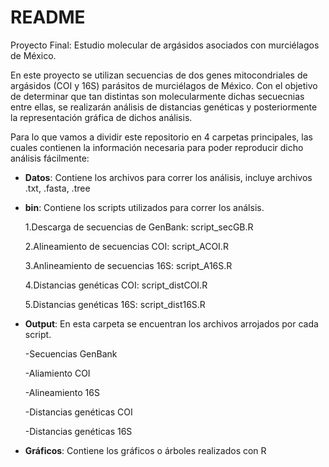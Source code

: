 # README

Proyecto Final: Estudio molecular de argásidos asociados con murciélagos de México.

En este proyecto se utilizan secuencias de dos genes mitocondriales de argásidos (COI y 16S) parásitos de murciélagos de México. Con el objetivo de determinar que tan distintas son molecularmente dichas secuecnias entre ellas, se realizarán análisis de distancias genéticas y posteriormente la representación gráfica de dichos análisis.

Para lo que vamos a dividir este repositorio en 4 carpetas principales, las cuales contienen la información necesaria para poder reproducir dicho análisis fácilmente:

+ **Datos**: Contiene los archivos para correr los análisis, incluye archivos .txt, .fasta, .tree

+ **bin**: Contiene los scripts utilizados para correr los análsis.

    1.Descarga de secuencias de GenBank:
    script_secGB.R

    2.Alineamiento de secuencias COI:
    script_ACOI.R

    3.Anlineamiento de secuencias 16S:
    script_A16S.R
    
    4.Distancias genéticas COI:
    script_distCOI.R
    
    5.Distancias genéticas 16S:
    script_dist16S.R


+ **Output**: En esta carpeta se encuentran los archivos arrojados por cada script.

    -Secuencias GenBank
    
    -Aliamiento COI

    -Alineamiento 16S

    -Distancias genéticas COI
    
    -Distancias genéticas 16S

+ **Gráficos**: Contiene los gráficos o árboles realizados con R
